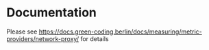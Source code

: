 # Documentation

Please see https://docs.green-coding.berlin/docs/measuring/metric-providers/network-proxy/ for details